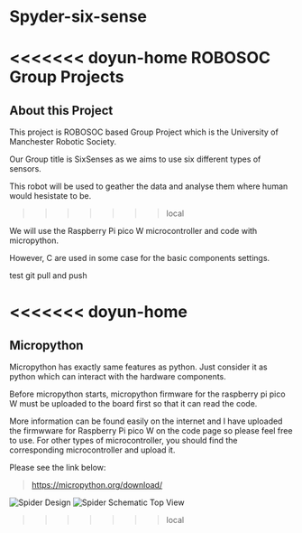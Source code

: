 # Spyder-six-sense
<<<<<<< doyun-home
ROBOSOC Group Projects
=======

## About this Project
This project is ROBOSOC based Group Project which is the University of Manchester Robotic Society.

Our Group title is SixSenses as we aims to use six different types of sensors.

This robot will be used to geather the data and analyse them where human would hesistate to be.
>>>>>>> local

We will use the Raspberry Pi pico W microcontroller and code with micropython.

However, C are used in some case for the basic components settings. 

test git pull and push


<<<<<<< doyun-home
=======

## Micropython
Micropython has exactly same features as python. Just consider it as python which can interact with the hardware components.

Before micropython starts, micropython firmware for the raspberry pi pico W must be uploaded to the board first so that it can read the code.

More information can be found easily on the internet and I have uploaded the firmwware for Raspberry Pi pico W on the code page so please feel free to use.
For other types of microcontroller, you should find the corresponding microcontroller and upload it.

Please see the link below:
>https://micropython.org/download/


![Spider Design](https://github.com/doyun-gu/SPYDER/assets/128914278/4de50b91-f7b9-4c4d-a30a-c7b7dd0d9960)
![Spider Schematic Top View](https://github.com/doyun-gu/SPYDER/assets/128914278/429366fc-0fdc-487c-ba20-b93adb9a900c)
>>>>>>> local
